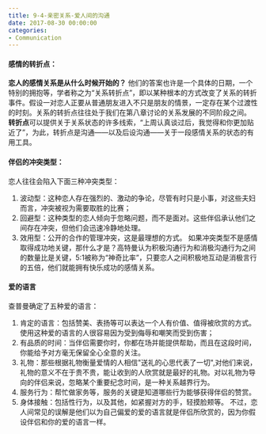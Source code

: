 ```yaml
---
title: 9-4-亲密关系-爱人间的沟通
date: 2017-08-30 00:00:00
categories:
- Communication
---
```

#### 感情的转折点：
**恋人的感情关系是从什么时候开始的？**
他们的答案也许是一个具体的日期，一个特别的拥抱等，学者称之为“关系转折点”，即以某种根本的方式改变了关系的转折事件。假设一对恋人正要从普通朋友进入不只是朋友的情景，一定存在某个过渡性的时刻。关系的转折点往往处于我们在第八章讨论的关系发展的不同阶段之间。
**转折点**可以提供关于关系状态的许多线索，“上周认真谈过后，我觉得和你更加贴近了”，为此，转折点是沟通——以及后设沟通——关于一段感情关系的状态的有用工具。

#### 伴侣的冲突类型：
恋人往往会陷入下面三种冲突类型：
1. 波动型：这种恋人存在强烈的、激动的争论，尽管有时只是小事，对这些夫妇而言，冲突被视为需要取胜的比赛；
2. 回避型：这种类型的恋人倾向于忽略问题，而不是面对。这些伴侣承认他们之间存在冲突，但他们会迅速冷静地处理。
3. 效用型：公开的合作的管理冲突，这是最理想的方式。
如果冲突类型不是感情取得成功地关键，那什么才是？高特曼认为积极沟通行为和消极沟通行为之间的数量比是关键，5:1被称为“神奇比率”，只要恋人之间积极地互动是消极言行的五倍，他们就能拥有快乐成功的感情关系。

#### 爱的语言
查普曼确定了五种爱的语言：
1. 肯定的语言：包括赞美、表扬等可以表达一个人有价值、值得被欣赏的方式。使用这种爱的语言的人很容易因为受到侮辱和嘲笑而受到伤害；
2. 有品质的时间：当伴侣需要你时，你都在场并能提供帮助，而且在这段时间，你能给予对方毫无保留全心全意的关注。
3. 礼物：那些根据礼物衡量爱情的人相信"送礼的心思代表了一切",对他们来说，礼物的意义不在于贵不贵，能让收到的人欣赏就是最好的礼物。对以礼物为导向的伴侣来说，忽略某个重要纪念时间，是一种关系越界行为。
4. 服务行为：帮忙做家务等，服务的关键是知道哪些行为能够获得伴侣的赞赏。
5. 身体接触：包括性行为，以及其他，如紧握对方的手，轻摸脸颊等。
不过，恋人间常见的误解是他们以为自己偏爱的爱的语言就是伴侣所欣赏的，因为你假设伴侣和你的爱的语言一样。
